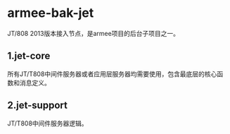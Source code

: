 # armee-bak-jet
JT/808 2013版本接入节点，是armee项目的后台子项目之一。

## 1.jet-core

所有JT/T808中间件服务器或者应用层服务器均需要使用，包含最底层的核心函数和消息定义。

## 2.jet-support

JT/T808中间件服务器逻辑。